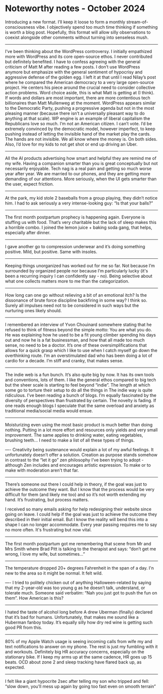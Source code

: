 # Noteworthy notes - October 2024

Introducing a new format. I’ll keep it loose to form a monthly stream-of-consciousness vibe. I objectively spend too much time thinking if something is worth a blog post. Hopefully, this format will allow silly observations to coexist alongside other comments without turning into senseless mush.

---
I’ve been thinking about the WordPress controversy. I initially empathized more with WordPress and its core open-source ethos. I never contributed but definitely benefited. I have to confess agreeing with the general criticism of Matt M after reading a few posts. I don’t use WordPress anymore but emphasize with the general sentiment of hypocrisy and aggressive defense of the golden egg. I left it at that until I read Nilay’s post where he compared the American democracy to a very large open-source project. He centers his piece around the crucial need to consider collective action problems. Word choice aside, this is what Matt is getting at (I think). If words and dollars are most important, there are more contentious tech billionaires than Matt Mullenweg at the moment. WordPress appears similar to the Democratic Party, pushing a progressive agenda but not in the most pleasing manner (because there isn’t a universally pleasant way to do anything at that scale). WP engine is an example of liberal capitalism the Republicans love so much. I’m not an American citizen. I can’t vote. I’d be extremely convinced by the democratic model, however imperfect, to keep pushing instead of letting the invisible hand of the market play the cards. The hands are not invisible. We all know where the money is. On both sides. Also, I’d love for my kids to not get shot or end up driving an Uber.

---
All the AI products advertising how smart and helpful they are remind me of my wife. Having a companion smarter than you is great conceptually but not necessarily enjoyable. Tech nag is a real pain and getting so much worse year after year. We are married to our phones, and they are getting more demanding of our attentions. More seriously, when the UI gets smarter than the user, expect friction.

---
At the park, my kid stole 2 baseballs from a group playing, they didn’t notice him. I had to  ask seriously a very intense-looking guy: “Is that your balls?” 

---
The first month postpartum prophecy is happening again. Everyone is stuffing us with food. That’s very charitable but the lack of sleep makes this a horrible combo. I joined the lemon juice + baking soda gang, that helps, especially after dinner. 

---
I gave another go to compression underwear and it’s doing something positive. Mild, but positive. Same with insoles.

---
Keeping things unorganized has worked out for me so far. Not because I’m surrounded by organized people nor because I’m particularly lucky (it's been a recurring inquiry I can confidently say - no). Being selective about what one collects matters more to me than the categorization.

---
How long can one go without relieving a bit of an emotional itch? Is the dissonance of brute force discipline backfiring in some way? I think so. Surely all impulses need not to be considered in such ways but the nurturing ones likely should.

---
I remembered an interview of Yvon Chouinard somewhere stating that he refused to think of fitness beyond the simple motto: You are what you do. He was explaining how he used to be a fit young climber spending his days out and now he is a fat businessman, and how that all made too much sense, no need to be a doctor. It’s one of these oversimplifications that allows for a quick grasp which I like to use when I catch myself go down the overthinking route. I’m an overstimulated dad who has been doing a lot of cardio for a decade. I’m stiff and cranky, that makes sense.

---
The indie web is a fun bunch. It’s also quite big by now. It has its own tools and conventions, lots of them. I like the general ethos compared to big tech but the sheer scale is starting to feel beyond “indie”. The length at which some go to torture their setup to do all the things in The indie way is quite ridiculous. I’ve been reading a bunch of blogs. I’m equally fascinated by the diversity of perspectives than frustrated by certain. The novelty is fading. If one reads enough blogs I speculate that the same overload and anxiety as traditional media/social media would ensue.

---
Moisturizing even using the most basic product is much better than doing nothing. Putting in a lot more effort and resources only yields and very small improvement. The same applies to drinking water, eating vegetables, brushing teeth...  I need to make a list of all these types of things.

—-
Creativity being sustenance would explain a lot of my awful feelings. It unfortunately doesn’t offer a solution. Creation as purpose stands somehow in contrast to the “let it go” zen philosophy I've been trying to adopt - although Zen includes and encourages artistic expression. To make or to make with moderation aren't that far.

---
There’s someone out there I could help in theory, if the goal was just to achieve the outcome they want. But I know that the process would be very difficult for them (and likely me too) and so it’s not worth extending my hand. It’s frustrating, but process matters.

I received so many emails asking for help redesigning their website since going on leave. I could help if the goal was just to achieve the outcome they described in their initial email. But I know the reality will bend this into a shape I can no longer accommodate. Every year passing requires me to say no more often. It's frustrating but now vital.

---
The first month postpartum got me remembering that scene from Mr and Mrs Smith where Brad Pitt is talking to the therapist and says: “don’t get me wrong, I love my wife, but sometimes…”

---
The temperature dropped 20+ degrees Fahrenheit in the span of a day. I'n new to the area so it might be normal. It felt wild.

—-
I tried to politely chicken out of anything Halloween-related by saying that my 2-year-old was too young g as he doesn’t talk, understand, or tolerate much. Someone said verbatim: “Nah you just got to push the fun on them”. How American is this?

---
I hated the taste of alcohol long before A drew Uberman (finally) declared that it’s bad for humans. Unfortunately, that makes me sound like a Huberman fanboy today. It’s equally silly how dry red wine is getting such good PR from this.

---
80% of my Apple Watch usage is seeing incoming calls from wife my and text notifications to answer on my phone. The rest is just my fumbling with it and workouts. Definitely big HR accuracy concerns, especially on the stationary bike. If I keep my arms up at the same cadence, HR goes up 15 beats. OCD about zone 2 and sleep tracking have flared back up, as expected.

---
I felt like a giant hypocrite 2sec after telling my son who tripped and fell: “slow down, you’ll mess up again by going too fast even on smooth terrain”